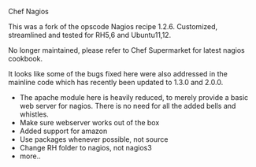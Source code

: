 Chef Nagios

This was a fork of the opscode Nagios recipe 1.2.6. Customized, streamlined and tested for RH5,6 and Ubuntu11,12.

No longer maintained, please refer to Chef Supermarket for latest nagios cookbook.

It looks like some of the bugs fixed here were also addressed in the mainline code which has recently been updated 
to 1.3.0 and 2.0.0.

- The apache module here is heavily reduced, to merely provide a basic web server for nagios.  There is no need for all
the added bells and whistles.
- Make sure webserver works out of the box 
- Added support for amazon
- Use packages whenever possible, not source
- Change RH folder to nagios, not nagios3
- more..

